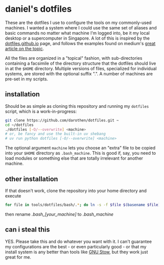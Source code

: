 # daniel's dotfiles

These are the dotfiles I use to configure the tools on my commonly-used machines. I wanted a system where I could use the same set of aliases and basic commands no matter what machine I'm logged into, be it my local desktop or a supercomputer in Singapore. A lot of this is inspired by the [dotfiles.github.io](https://dotfiles.github.io/) page, and follows the examples found on medium's [great article on the topic](https://medium.com/@webprolific/getting-started-with-dotfiles-43c3602fd789).

All the files are organized in a "topical" fashion, with sub-directories containing a facsimile of the directory structure that the dotfiles should live in at the `$HOME` directory. Multiple versions of files, specialized for individual systems, are stored with the optional suffix ".<machine>". A number of machines are pre-set in my scripts.

## installation

Should be as simple as cloning this repository and running my `dotfiles` script, which is a work-in-progress:

``` bash
git clone https://github.com/darothen/dotfiles.git ~
cd ~/dotfiles
./dotfiles [-O/--overwrite] <machine>
# or, be fancy and use the built-in uv shebang
# uv run python dotfiles [-O/--overwrite] <machine>
```

The optional argument `machine` lets you choose an "extra" file to be copied into your `$HOME` directory as `.bash_machine`. This is good if, say, you need to load modules or something else that are totally irrelevant for another machine.

## other installation

If that doesn't work, clone the repository into your home directory and execute

```bash
for file in tools/dotfiles/bash/.*; do ln -s -f $file $(basename $file); done
```

then rename *.bash_[your_machine]* to *.bash_machine*

## can i steal this

YES. Please take this and do whatever you want with it. I can't guarantee my configurations are the best - or even particularly good - or that my install system is any better than tools like [GNU Stow](https://www.gnu.org/software/stow/), but they work just great for me.
